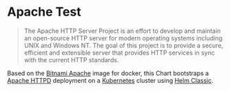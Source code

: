 # Apache Test

> The Apache HTTP Server Project is an effort to develop and maintain an open-source HTTP server for modern operating systems including UNIX and Windows NT. The goal of this project is to provide a secure, efficient and extensible server that provides HTTP services in sync with the current HTTP standards.

Based on the [Bitnami Apache](https://github.com/bitnami/bitnami-docker-apache) image for docker, this Chart bootstraps a [Apache HTTPD](https://httpd.apache.org) deployment on a [Kubernetes](http://kubernetes.io) cluster using [Helm Classic](https://helm.sh).
